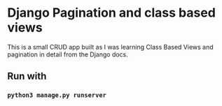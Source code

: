 # Django Pagination and class based views
This is a small CRUD app built as I was learning Class Based Views and pagination in detail from the Django docs.

## Run with
### ` python3 manage.py runserver `